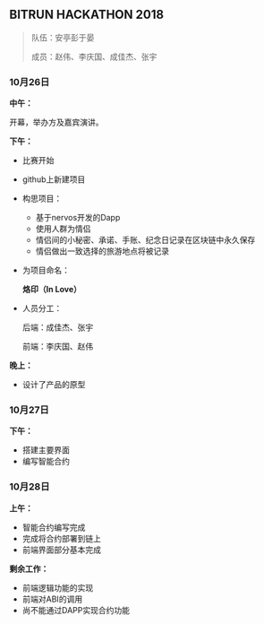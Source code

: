 ## BITRUN HACKATHON 2018

> 队伍：安亭彭于晏
>
> 成员：赵伟、李庆国、成佳杰、张宇

###	10月26日

**中午：**

开幕，举办方及嘉宾演讲。

**下午：**

- 比赛开始

- github上新建项目

- 构思项目：

  - 基于nervos开发的Dapp
  - 使用人群为情侣
  - 情侣间的小秘密、承诺、手账、纪念日记录在区块链中永久保存
  - 情侣做出一致选择的旅游地点将被记录

- 为项目命名：

  **烙印（In Love）**

- 人员分工：

  后端：成佳杰、张宇

  前端：李庆国、赵伟

**晚上：**

- 设计了产品的原型

### 10月27日

**下午：**

- 搭建主要界面
- 编写智能合约

### 10月28日

**上午：**

- 智能合约编写完成
- 完成将合约部署到链上
- 前端界面部分基本完成

**剩余工作：**

- 前端逻辑功能的实现
- 前端对ABI的调用
- 尚不能通过DAPP实现合约功能



